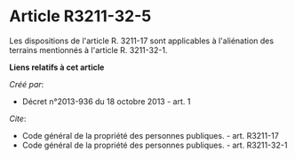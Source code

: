 # Article R3211-32-5

Les dispositions de l'article R. 3211-17 sont applicables à l'aliénation des terrains mentionnés à l'article R. 3211-32-1.

**Liens relatifs à cet article**

_Créé par_:

  - Décret n°2013-936 du 18 octobre 2013 - art. 1

_Cite_:

  - Code général de la propriété des personnes publiques. - art. R3211-17
  - Code général de la propriété des personnes publiques. - art. R3211-32-1
